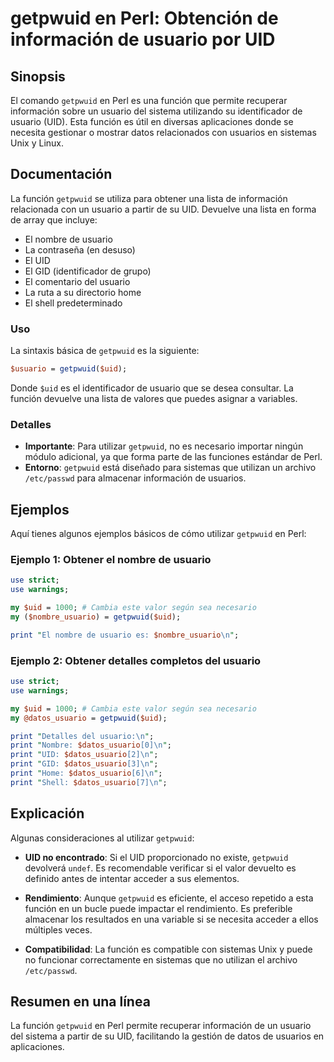 <!--
Meta Description: # getpwuid en Perl: Obtención de información de usuario por UID ## Sinopsis El comando `getpwuid` en Perl es una función que permite recuperar informa...
Meta Keywords: getpwuid, uid, usuario, perl, función
-->

# getpwuid en Perl: Obtención de información de usuario por UID

## Sinopsis
El comando `getpwuid` en Perl es una función que permite recuperar información sobre un usuario del sistema utilizando su identificador de usuario (UID). Esta función es útil en diversas aplicaciones donde se necesita gestionar o mostrar datos relacionados con usuarios en sistemas Unix y Linux.

## Documentación
La función `getpwuid` se utiliza para obtener una lista de información relacionada con un usuario a partir de su UID. Devuelve una lista en forma de array que incluye:

- El nombre de usuario
- La contraseña (en desuso)
- El UID
- El GID (identificador de grupo)
- El comentario del usuario
- La ruta a su directorio home
- El shell predeterminado

### Uso
La sintaxis básica de `getpwuid` es la siguiente:

```perl
$usuario = getpwuid($uid);
```

Donde `$uid` es el identificador de usuario que se desea consultar. La función devuelve una lista de valores que puedes asignar a variables.

### Detalles
- **Importante**: Para utilizar `getpwuid`, no es necesario importar ningún módulo adicional, ya que forma parte de las funciones estándar de Perl.
- **Entorno**: `getpwuid` está diseñado para sistemas que utilizan un archivo `/etc/passwd` para almacenar información de usuarios.

## Ejemplos
Aquí tienes algunos ejemplos básicos de cómo utilizar `getpwuid` en Perl:

### Ejemplo 1: Obtener el nombre de usuario
```perl
use strict;
use warnings;

my $uid = 1000; # Cambia este valor según sea necesario
my ($nombre_usuario) = getpwuid($uid);

print "El nombre de usuario es: $nombre_usuario\n";
```

### Ejemplo 2: Obtener detalles completos del usuario
```perl
use strict;
use warnings;

my $uid = 1000; # Cambia este valor según sea necesario
my @datos_usuario = getpwuid($uid);

print "Detalles del usuario:\n";
print "Nombre: $datos_usuario[0]\n";
print "UID: $datos_usuario[2]\n";
print "GID: $datos_usuario[3]\n";
print "Home: $datos_usuario[6]\n";
print "Shell: $datos_usuario[7]\n";
```

## Explicación
Algunas consideraciones al utilizar `getpwuid`:

- **UID no encontrado**: Si el UID proporcionado no existe, `getpwuid` devolverá `undef`. Es recomendable verificar si el valor devuelto es definido antes de intentar acceder a sus elementos.
  
- **Rendimiento**: Aunque `getpwuid` es eficiente, el acceso repetido a esta función en un bucle puede impactar el rendimiento. Es preferible almacenar los resultados en una variable si se necesita acceder a ellos múltiples veces.

- **Compatibilidad**: La función es compatible con sistemas Unix y puede no funcionar correctamente en sistemas que no utilizan el archivo `/etc/passwd`.

## Resumen en una línea
La función `getpwuid` en Perl permite recuperar información de un usuario del sistema a partir de su UID, facilitando la gestión de datos de usuarios en aplicaciones.
